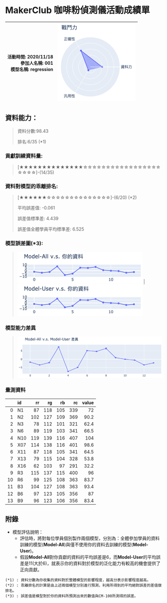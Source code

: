 # MakerClub 咖啡粉偵測儀活動成績單 
| 活動時間: 2020/11/18<br>參加人名稱: **001**<br>模型名稱: **regression** | ![](000.png) |
|-----:|-------------:|
## 資料能力：
> 資料分數:98.43
>
> 排名:6/35 (*1)
### 貢獻訓練資料量:
> 	[★★★★★★★★★★★★★★☆☆☆☆☆☆☆☆☆☆☆☆☆☆☆☆☆☆☆☆☆]-(14/35)
### 資料對模型的乖離排名:
> 	[★★★★★★☆☆☆☆☆☆☆☆☆☆☆☆☆☆]-(6/20) (*2)
>
> 	平均誤差值: -0.061
>
> 	誤差值標準差: 4.439
>
> 	誤差值全體學員平均標準差: 6.525
### 模型誤差圖(*3):
> ![001](001.png)	|![002](002.png)
### 模型能力差異
> ![003](003.png)
### 量測資料
|    | id   |   rr |   rg |   rb |   rc |   value |
|---:|:-----|-----:|-----:|-----:|-----:|--------:|
|  0 | N1   |   87 |  118 |  105 |  339 |    72   |
|  1 | N2   |  102 |  127 |  109 |  369 |    90.2 |
|  2 | N3   |   78 |  112 |  101 |  321 |    62.4 |
|  3 | N6   |   89 |  119 |  103 |  341 |    66.5 |
|  4 | N10  |  119 |  139 |  116 |  407 |   104   |
|  5 | X07  |  114 |  138 |  116 |  401 |    98.6 |
|  6 | X11  |   87 |  118 |  105 |  341 |    64.5 |
|  7 | X13  |   79 |  115 |  104 |  328 |    53.8 |
|  8 | X16  |   62 |  103 |   97 |  291 |    32.2 |
|  9 | R3   |  115 |  137 |  115 |  400 |    96   |
| 10 | R6   |   99 |  125 |  108 |  363 |    83.7 |
| 11 | B3   |  104 |  127 |  108 |  363 |    93.4 |
| 12 | B6   |   97 |  123 |  105 |  356 |    87   |
| 13 | B9   |   96 |  123 |  106 |  356 |    83.4 |
## 附錄
* 模型評估說明：
  - 評估時，將對每位學員個別製作兩個模型，分別為：全體參加學員的資料訓練的模型(**Model-All**)與僅不使用你的資料去訓練的模型(**Model-User**)。
  - 假設**Model-All**對你貢獻的資料的平均誤差是6，而**Model-User**的平均誤差是11(大於6)，就表示你的資料對於模型的泛化能力有較高的機會提供了正向貢獻。
```
(*1) : 資料分數為你收集的資料對於整體模型的影響程度，越高分表示影響程度越高。
(*2) : 乖離排名的計算是由上述兩個模型分別進行預測，利用所得到的平均絕對誤差的差值做排名。
(*3) : 誤差值是模型對於你的資料所預測出來的數值與CM-100所測得的誤差。
```
